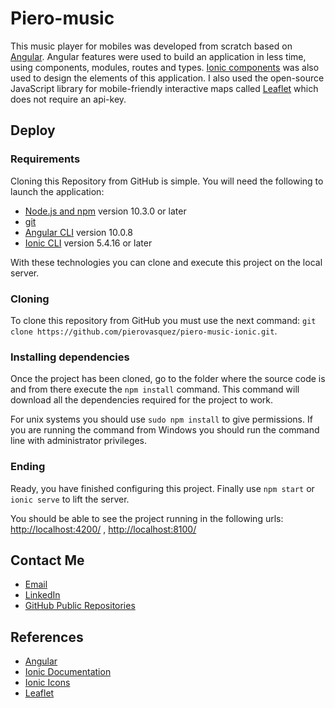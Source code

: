 # Piero-music

This music player for mobiles was developed from scratch based on [Angular](https://angular.io). Angular features were used to build an application in less time, using components,
modules, routes and types. [Ionic components](ionicframework.com/docs/components) was also used to design the elements of this application. I also used the open-source 
JavaScript library for mobile-friendly interactive maps called [Leaflet](https://leafletjs.com/) which does not require an api-key.

## Deploy

### Requirements

Cloning this Repository from GitHub is simple. You will need the following to launch the application:

- [Node.js and npm](https://nodejs.org/en/) version 10.3.0 or later
- [git](https://git-scm.com/downloads)
- [Angular CLI](https://cli.angular.io) version 10.0.8
- [Ionic CLI](https://ionicframework.com/docs/installation/cli) version 5.4.16 or later

With these technologies you can clone and execute this project on the local server.

### Cloning

To clone this repository from GitHub you must use the next command: `git clone https://github.com/pierovasquez/piero-music-ionic.git`.

### Installing dependencies

Once the project has been cloned, go to the folder where the source code is and from there execute the `npm install` command. This command will download all the dependencies
required for the project to work.

For unix systems you should use `sudo npm install` to give permissions. If you are running the command from Windows you should run the command line with administrator privileges.

### Ending

Ready, you have finished configuring this project. Finally use `npm start` or `ionic serve` to lift the server.

You should be able to see the project running in the following urls: [http://localhost:4200/](http://localhost:4200/) , [http://localhost:8100/](http://localhost:8100/)

## Contact Me
- [Email](mailto:piero.vasquez.r@gmail.com)
- [LinkedIn](https://www.linkedin.com/in/piero-vasquez/)
- [GitHub Public Repositories](https://github.com/pierovasquez?tab=repositories)

## References

- [Angular](https://angular.io/docs)
- [Ionic Documentation](https://ionicframework.com/docs/)
- [Ionic Icons](https://ionicons.com/)
- [Leaflet](https://leafletjs.com/)
